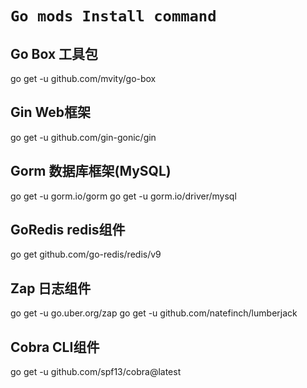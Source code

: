 # `Go mods Install command`

## Go Box 工具包

go get -u github.com/mvity/go-box

## Gin Web框架

go get -u github.com/gin-gonic/gin

## Gorm 数据库框架(MySQL)

go get -u gorm.io/gorm
go get -u gorm.io/driver/mysql

## GoRedis redis组件

go get github.com/go-redis/redis/v9

## Zap 日志组件

go get -u go.uber.org/zap
go get -u github.com/natefinch/lumberjack

## Cobra CLI组件

go get -u github.com/spf13/cobra@latest